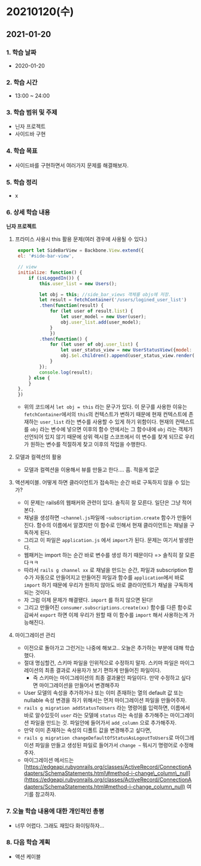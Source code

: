 # 20210120\(수\)

## 2021-01-20

### 1. 학습 날짜

* 2020-01-20

### 2. 학습 시간

* 13:00 ~ 24:00

### 3. 학습 범위 및 주제

* 닌자 프로젝트
* 사이드바 구현

### 4. 학습 목표

* 사이드바를 구현하면서 여러가지 문제를 해결해보자.

### 5. 학습 정리

* x

### 6. 상세 학습 내용

**닌자 프로젝트**

1. 프라미스 사용시 this 활용 문제\(여러 경우에 사용될 수 있다.\)

   ```javascript
    export let SideBarView = Backbone.View.extend({
    el: '#side-bar-view',

    // view
    initialize: function() {
        if (isLoggedIn()) {
            this.user_list = new Users();

            let obj = this; //side_bar_views 객체를 objs에 저장.
            let result = fetchContainer('/users/logined_user_list')
            .then(function(result) {
                for (let user of result.list) {
                    let user_model = new User(user);
                    obj.user_list.add(user_model);
                }
                })
            .then(function() {
                for (let user of obj.user_list) {
                    let user_status_view = new UserStatusView({model: user})
                    obj.$el.children().append(user_status_view.render().$el);
                }
            });
            console.log(result);
        } else {
        }
    },
    })
   ```

   * 위의 코드에서 `let obj = this` 라는 문구가 있다. 이 문구를 사용한 이유는 `fetchContainer`에서의 `this`의 컨텍스트가 변하기 때문에 현재 컨텍스트에 존재하는 `user_list` 라는 변수를 사용할 수 있게 하기 위함이다. 현재의 컨텍스트를 `obj` 라는 변수에 넣으면 이후의 함수 안에서는 그 함수내에 `obj` 라는 객체가 선언되어 있지 않기 때문에 상위 렉시컬 스코프에서 이 변수를 찾게 되므로 우리가 원하는 변수를 적절하게 찾고 이후의 작업을 수행한다.

2. 모델과 컬렉션의 활용
   * 모델과 컬렉션을 이용해서 뷰를 만들고 한다.... 흠. 적을게 없군
3. 액션케이블. 어떻게 하면 클라이언트가 접속하는 순간 바로 구독하지 않을 수 있는가?
   * 이 문제는 rails6의 웹패커와 관련이 있다. 솔직히 잘 모른다. 일단은 그냥 적어본다.
   * 채널을 생성하면 `~channel.js`파일에  `~subscription.create` 함수가 만들어진다. 함수의 이름에서 알겠지만 이 함수로 인해서 현재 클라이언트는 채널을 구독하게 된다.
   * 그리고 이 파일은 `application.js` 에서 `import`가 된다. 문제는 여기서 발생한다.
   * 웹패커는 import 하는 순간 바로 변수를 생성 하기 때문이다 =&gt; 솔직히 잘 모른다ㅋㅋ
   * 따라서 `rails g channel xx` 로 채널을 만드는 순간, 파일과 subscription 함수가 자동으로 만들어지고 만들어진 파일과 함수를 `application`에서 바로 `import` 하기 때문에 우리가 원하지 않아도 바로 클라이언트가 채널을 구독하게 되는 것이다.
   * 자 그럼 이제 문제가 해결됐다. `import` 를 하지 않으면 된다!
   * 그리고 만들어진 `consumer.subscriptions.create(xx)` 함수를 다른 함수로 감싸서 `export` 하면 이제 우리가 원할 때 이 함수를 `import` 해서 사용하는게 가능해진다.
4. 마이그레이션 관리
   * 이전으로 돌아가고 그런거는 나중에 해보고.. 오늘은 추가하는 부분에 대해 학습했다.
   * 절대 명심할건, 스키마 파일을 인위적으로 수정하지 말자. 스키마 파일은 마이그레이션의 최종 결과로 사용자가 보기 편하게 만들어진 파일이다.
     * 즉 스키마는 마이그레이션의 최종 결과물인 파일이다. 만약 수정하고 싶다면 마이그레이션을 만들어서 변경해주자
   * User 모델의 속성을 추가하거나 또는 이미 존재하는 열의 default 값 또는 nullable 속성 변경을 하기 위해서는 먼저 마이그레이션 파일을 만들어주자.
   * `rails g migration addStatusToUsers` 라는 명령어를 입력하면, 이름에서 바로 알수있듯이 `user` 라는 모델에 `status` 라는 속성을 추가해주는 마이그레이션 파일을 만드는 것. 파일안에 들어가서 `add_column` 으로 추가해주자.
   * 만약 이미 존재하는 속성의 디폴트 값을 변경해주고 싶다면,
   * `rails g migration changeDefaultOfStatusAsLogoutToUsers`로 마이그레이션 파일을 만들고 생성된 파일로 들어가서 `change ~` 뭐시기 명령어로 수정해주자.
   * 마이그레이션 메서드는 [https://edgeapi.rubyonrails.org/classes/ActiveRecord/ConnectionAdapters/SchemaStatements.html\#method-i-change\_column\_null](https://edgeapi.rubyonrails.org/classes/ActiveRecord/ConnectionAdapters/SchemaStatements.html#method-i-change_column_null) 여기를 참고하자.

### 7. 오늘 학습 내용에 대한 개인적인 총평

* 너무 어렵다. 그래도 재밌다 화이팅하자...

### 8. 다음 학습 계획

* 액션 케이블

